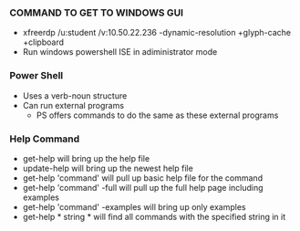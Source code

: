 ### COMMAND TO GET TO WINDOWS GUI
- xfreerdp /u:student /v:10.50.22.236 -dynamic-resolution +glyph-cache +clipboard
- Run windows powershell ISE in adiministrator mode

### Power Shell
- Uses a verb-noun structure
- Can run external programs
  - PS offers commands to do the same as these external programs

### Help Command
- get-help will bring up the help file
- update-help will bring up the newest help file
- get-help 'command' will pull up basic help file for the command
- get-help 'command' -full will pull up the full help page including examples
- get-help 'command' -examples will bring up only examples
- get-help * string * will find all commands with the specified string in it
 
